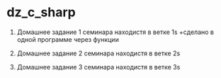 # dz_c_sharp

1. Домашнее задание 1 семинара находистя в ветке 1s
     +сделано в одной программе через функции 

2. Домашнее задание 2 семинара находистя в ветке 2s
3. Домашнее задание 3 семинара находистя в ветке 3s
